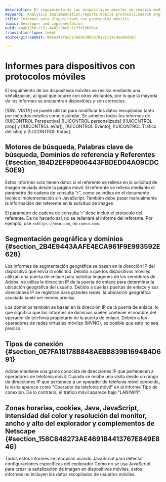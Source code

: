 ```yaml
---
description: El seguimiento de los dispositivos móviles se realiza mediante una señalización, al igual que ocurre con otros visitantes, por lo que la mayoría de los informes se encuentran disponibles y son correctos.
keywords: Analytics Implementation;reports;mobile protocols;search engines;search keywords;referring domains;referrers;geosegmentation;domains;connection type;time zone;cookies;java;javascript;monitor colors;monitor resolution;browser width;height;netscape plug-in
title: Informes para dispositivos con protocolos móviles
topic: Developer and implementation
uuid: 4aab125d-c131-4402-9bc8-1c7fd1bb2bee
translation-type: tm+mt
source-git-commit: 99ee24efaa517e8da700c67818c111c4aa90dc02

---
```



# Informes para dispositivos con protocolos móviles

El seguimiento de los dispositivos móviles se realiza mediante una señalización, al igual que ocurre con otros visitantes, por lo que la mayoría de los informes se encuentran disponibles y son correctos.

[!DNL VISTA] se puede utilizar para modificar los datos recopilados tanto por métodos móviles como estándar. Se admiten todos los informes de [!UICONTROL Perspectiva] [!UICONTROL personalizada] ([!UICONTROL prop] y [!UICONTROL eVar]), [!UICONTROL Evento], [!UICONTROL Tráfico del sitio] y [!UICONTROL Rutas].

## Motores de búsqueda, Palabras clave de búsqueda, Dominios de referencia y Referentes {#section_184D2EF9D906443FBDED04A09CDC50E9}

Estos informes solo tienen datos si el referente se rellena en la solicitud de imagen enviada desde la página móvil. El referente se rellena mediante el parámetro de cadena de consulta "r", como se indica en el documento técnico Implementación sin JavaScript. También debe pasar manualmente la información del referente en la solicitud de imagen.

El parámetro de cadena de consulta 'r' debe incluir el protocolo del referente. De no hacerlo así, no se rellenará el informe del referente. Por ejemplo, use `r=https://msn.com`, no `r=msn.com`.

## Segmentación geográfica y dominios {#section_2B4E9443AAFE4ECA961F9E993592E628}

Los informes de segmentación geográfica se basan en la dirección IP del dispositivo que envía la solicitud. Debido a que los dispositivos móviles utilizan una puerta de enlace para solicitar imágenes de los servidores de Adobe, se utiliza la dirección IP de la puerta de enlace para determinar la ubicación geográfica del usuario. Debido a que las puertas de enlace y sus direcciones IP se registran para grandes redes, la ubicación geográfica asociada suele ser menos precisa.

Los dominios también se basan en la dirección IP de la puerta de enlace, lo que significa que los informes de dominios suelen contener el nombre del operador de telefonía propietario de la puerta de enlace. Debido a los operadores de redes virtuales móviles (MVNO), es posible que esto no sea preciso.

## Tipos de conexión {#section_0E7FA18178B848AEBB839B1694B4D691}

Adobe mantiene una gama conocida de direcciones IP que pertenecen a operadores de telefonía móvil. Cuando se recibe una visita desde un rango de direcciones IP que pertenece a un operador de telefonía móvil conocido, la visita aparece como "Operador de telefonía móvil" en el informe Tipo de conexión. De lo contrario, el tráfico móvil aparece bajo "LAN/Wifi".

## Zonas horarias, cookies, Java, JavaScript, intensidad del color y resolución del monitor, ancho y alto del explorador y complementos de Netscape {#section_158C848273AE4691B4413767E849E846}

Todos estos informes se recopilan usando JavaScript para detectar configuraciones específicas del explorador Como no se usa JavaScript para crear la señalización de imagen en dispositivos móviles, estos informes no incluyen los datos recopilados de usuarios móviles.
